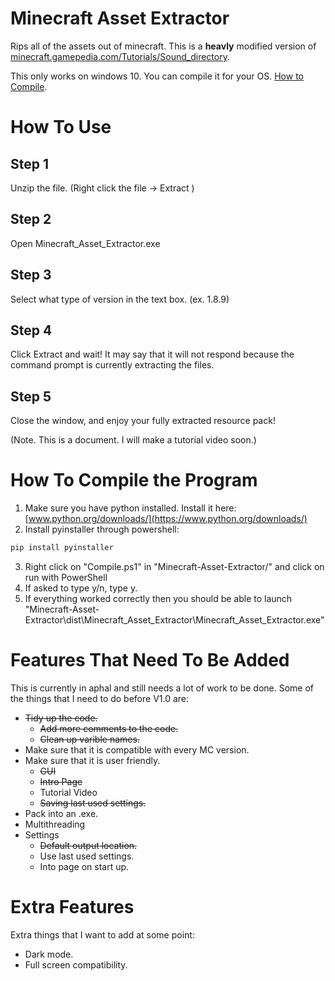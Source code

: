 # Minecraft Asset Extractor
Rips all of the assets out of minecraft. This is a **heavly** modified version of [minecraft.gamepedia.com/Tutorials/Sound_directory](https://minecraft.gamepedia.com/Tutorials/Sound_directory).

This only works on windows 10. You can compile it for your OS. [How to Compile](#how-to-compile-the-program).

# How To Use
## Step 1
Unzip the file. (Right click the file -> Extract )
## Step 2
Open Minecraft_Asset_Extractor.exe
## Step 3
Select what type of version in the text box. (ex. 1.8.9)
## Step 4
Click Extract and wait! It may say that it will not respond because the command prompt is currently extracting the files.
## Step 5
Close the window, and enjoy your fully extracted resource pack!

(Note. This is a document. I will make a tutorial video soon.)
  
# How To Compile the Program
1. Make sure you have python installed. Install it here: [www.python.org/downloads/](https://www.python.org/downloads/)
2. Install pyinstaller through powershell:
```powershell
pip install pyinstaller
```
3. Right click on "Compile.ps1" in "Minecraft-Asset-Extractor/" and click on run with PowerShell
4. If asked to type y/n, type y.
5. If everything worked correctly then you should be able to launch "Minecraft-Asset-Extractor\dist\Minecraft_Asset_Extractor\Minecraft_Asset_Extractor.exe"

# Features That Need To Be Added
This is currently in aphal and still needs a lot of work to be done. Some of the things that I need to do before V1.0 are:
- ~~Tidy up the code.~~
  - ~~Add more comments to the code.~~
  - ~~Clean up varible names.~~
- Make sure that it is compatible with every MC version.
- Make sure that it is user friendly.
  - ~~GUI~~
  - ~~Intro Page~~
  - Tutorial Video
  - ~~Saving last used settings.~~
- Pack into an .exe.
- Multithreading
- Settings
   - ~~Default output location.~~
   - Use last used settings.
   - Into page on start up.

# Extra Features
Extra things that I want to add at some point:
- Dark mode.
- Full screen compatibility.
